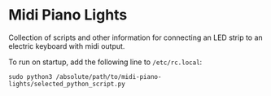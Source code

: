 # Midi Piano Lights

Collection of scripts and other information for connecting an LED strip to an electric keyboard with midi output.

To run on startup, add the following line to `/etc/rc.local`:

```sudo python3 /absolute/path/to/midi-piano-lights/selected_python_script.py```
